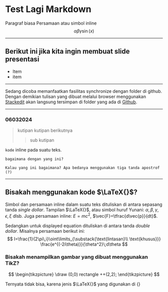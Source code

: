 # Test Lagi Markdown
Paragraf biasa
Persamaan atau simbol inline 
$$ \alpha \beta \gamma \sin(x)$$

---
## Berikut ini jika kita ingin membuat slide presentasi

* Item 
* item

---
Sedang dicoba memanfaatkan fasilitas synchronize dengan folder di github. Dengan demikian tulisan yang dibuat melalui browser menggunakan [Stackedit](https://stackedit.io) akan langsung tersimpan di folder yang ada di [Github](github.com/khbasar).

---
### 06032024

> kutipan 
> kutipan berikutnya
>> sub kutipan

`kode` inline pada suatu teks.

``bagaimana dengan yang ini?``

```Kalau yang ini bagaimana? Apa bedanya menggunakan tiga tanda apostrof (?)``` 

---
## Bisakah menggunakan kode $\LaTeX{}$?

Simbol dan persamaan inline dalam suatu teks dituliskan di antara sepasang tanda _single dollar_. Tampilan $\LaTeX{}$, atau simbol huruf Yunani: $\alpha, \beta, \gamma,\epsilon,\xi$ dlsb. Juga persamaan inline: $E=mc^2$, $\vec{F}=\tfrac{d\vec{p}}{dt}$. 

Sedangkan untuk displayed equation dituliskan di antara tanda _double dollar_. Misalnya persamaan berikut ini:
$$
I=\frac{1}{2\pi\,i}\oint\limits_{\substack{\text{lintasan}\\ \text{khusus}}} \frac{e^{(-2i\theta)}}{\theta^2}\;d\theta
$$

### Bisakah menampilkan gambar yang dibuat menggunakan TikZ?

$$
\begin{tikzpicture}
\draw (0,0) rectangle ++(2,2);
\end{tikzpicture}
$$

Ternyata tidak bisa, karena jenis $\LaTeX{}$ yang digunakan di {}


<!--stackedit_data:
eyJoaXN0b3J5IjpbMjAzMjYxNTYxNSwtMTM3MzM0MTE5MCwtMz
A2MDc1ODYyXX0=
-->